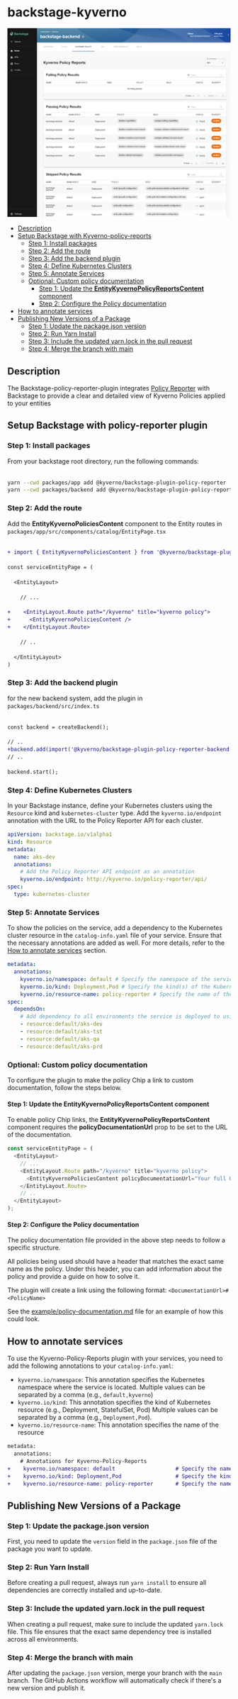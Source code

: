 # backstage-kyverno

![screenshot](docs/assets/screenshot.PNG)

<!--toc:start-->

- [Description](#description)
- [Setup Backstage with Kyverno-policy-reports](#setup-backstage-with-kyverno-policy-reports)
  - [Step 1: Install packages](#step-1-install-packages)
  - [Step 2: Add the route](#step-2-add-the-route)
  - [Step 3: Add the backend plugin](#step-3-add-the-backend-plugin)
  - [Step 4: Define Kubernetes Clusters](#step-4-define-kubernetes-clusters)
  - [Step 5: Annotate Services](#step-5-annotate-services)
  - [Optional: Custom policy documentation](#optional-custom-policy-documentation)
    - [Step 1: Update the **EntityKyvernoPolicyReportsContent** component](#step-1-update-the-entitykyvernopolicyreportscontent-component)
    - [Step 2: Configure the Policy documentation](#step-2-configure-the-policy-documentation)
- [How to annotate services](#how-to-annotate-services)
- [Publishing New Versions of a Package](#publishing-new-versions-of-a-package)
  - [Step 1: Update the package.json version](#step-1-update-the-packagejson-version)
  - [Step 2: Run Yarn Install](#step-2-run-yarn-install)
  - [Step 3: Include the updated yarn.lock in the pull request](#step-3-include-the-updated-yarnlock-in-the-pull-request)
  - [Step 4: Merge the branch with main](#step-4-merge-the-branch-with-main)
  <!--toc:end-->

## Description

The Backstage-policy-reporter-plugin integrates [Policy Reporter](https://kyverno.github.io/policy-reporter/) with Backstage to provide a clear and detailed view of Kyverno Policies applied to your entities

## Setup Backstage with policy-reporter plugin

### Step 1: Install packages

From your backstage root directory, run the following commands:

```bash

yarn --cwd packages/app add @kyverno/backstage-plugin-policy-reporter
yarn --cwd packages/backend add @kyverno/backstage-plugin-policy-reporter-backend

```

### Step 2: Add the route

Add the **EntityKyvernoPoliciesContent** component to the Entity routes in `packages/app/src/components/catalog/EntityPage.tsx`

```diff

+ import { EntityKyvernoPoliciesContent } from '@kyverno/backstage-plugin-policy-reporter';

const serviceEntityPage = (

  <EntityLayout>

    // ...

+    <EntityLayout.Route path="/kyverno" title="kyverno policy">
+      <EntityKyvernoPoliciesContent />
+    </EntityLayout.Route>

    // ..

  </EntityLayout>
)
```

### Step 3: Add the backend plugin

for the new backend system, add the plugin in `packages/backend/src/index.ts`

```diff

const backend = createBackend();

// ..
+backend.add(import('@kyverno/backstage-plugin-policy-reporter-backend'));
// ..

backend.start();

```

### Step 4: Define Kubernetes Clusters

In your Backstage instance, define your Kubernetes clusters using the `Resource` kind and `kubernetes-cluster` type. Add the `kyverno.io/endpoint` annotation with the URL to the Policy Reporter API for each cluster.

```yaml
apiVersion: backstage.io/v1alpha1
kind: Resource
metadata:
  name: aks-dev
  annotations:
    # Add the Policy Reporter API endpoint as an annotation
    kyverno.io/endpoint: http://kyverno.io/policy-reporter/api/
spec:
  type: kubernetes-cluster
```

### Step 5: Annotate Services

To show the policies on the service, add a dependency to the Kubernetes cluster resource in the `catalog-info.yaml` file of your service. Ensure that the necessary annotations are added as well. For more details, refer to the [How to annotate services](#how-to-annotate-services) section.

```yaml
metadata:
  annotations:
    kyverno.io/namespace: default # Specify the namespace of the service
    kyverno.io/kind: Deployment,Pod # Specify the kind(s) of the Kubernetes resource(s)
    kyverno.io/resource-name: policy-reporter # Specify the name of the resource
spec:
  dependsOn:
    # Add dependency to all environments the service is deployed to using the Resource entityRef
    - resource:default/aks-dev
    - resource:default/aks-tst
    - resource:default/aks-qa
    - resource:default/aks-prd
```

### Optional: Custom policy documentation

To configure the plugin to make the policy Chip a link to custom documentation, follow the steps below.

#### Step 1: Update the **EntityKyvernoPolicyReportsContent** component

To enable policy Chip links, the **EntityKyvernoPolicyReportsContent** component requires the **policyDocumentationUrl** prop to be set to the URL of the documentation.

```typescript
const serviceEntityPage = (
  <EntityLayout>
    // ...
    <EntityLayout.Route path="/kyverno" title="kyverno policy">
      <EntityKyvernoPoliciesContent policyDocumentationUrl="Your full URL link" />
    </EntityLayout.Route>
    // ..
  </EntityLayout>
);
```

#### Step 2: Configure the Policy documentation

The policy documentation file provided in the above step needs to follow a specific structure.

All policies being used should have a header that matches the exact same name as the policy. Under this header, you can add information about the policy and provide a guide on how to solve it.

The plugin will create a link using the following format: `<DocumentationUrl>#<PolicyName>`

See the [example/policy-documentation.md](example/policy-documentation.md) file for an example of how this could look.

## How to annotate services

To use the Kyverno-Policy-Reports plugin with your services, you need to add the following annotations to your `catalog-info.yaml`:

- `kyverno.io/namespace`: This annotation specifies the Kubernetes namespace where the service is located.
  Multiple values can be separated by a comma (e.g., `default,kyverno`)
- `kyverno.io/kind`: This annotation specifies the kind of Kubernetes resource (e.g., Deployment, StatefulSet, Pod)
  Multiple values can be separated by a comma (e.g., `Deployment,Pod`).
- `kyverno.io/resource-name`: This annotation specifies the name of the resource

```diff
metadata:
  annotations:
    # Annotations for Kyverno-Policy-Reports
+    kyverno.io/namespace: default                   # Specify the namespace(s) of the service
+    kyverno.io/kind: Deployment,Pod                 # Specify the kind(s) of the Kubernetes resource(s)
+    kyverno.io/resource-name: policy-reporter       # Specify the name of the resource
```

## Publishing New Versions of a Package

### Step 1: Update the package.json version

First, you need to update the `version` field in the `package.json` file of the package you want to update.

### Step 2: Run Yarn Install

Before creating a pull request, always run `yarn install` to ensure all dependencies are correctly installed and up-to-date.

### Step 3: Include the updated yarn.lock in the pull request

When creating a pull request, make sure to include the updated `yarn.lock` file. This file ensures that the exact same dependency tree is installed across all environments.

### Step 4: Merge the branch with main

After updating the `package.json` version, merge your branch with the `main` branch. The GitHub Actions workflow will automatically check if there's a new version and publish it.
